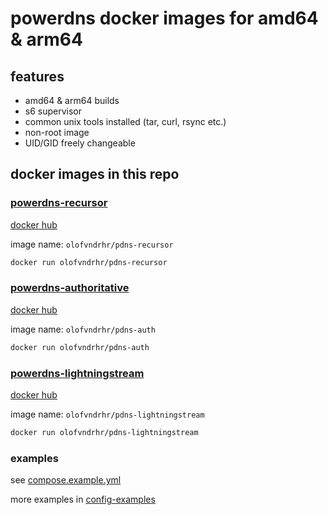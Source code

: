 # powerdns docker images for amd64 & arm64

## features

- amd64 & arm64 builds
- s6 supervisor
- common unix tools installed (tar, curl, rsync etc.)
- non-root image
- UID/GID freely changeable

## docker images in this repo

### [powerdns-recursor](https://github.com/PowerDNS/pdns/tree/master)

[docker hub](https://hub.docker.com/repository/docker/olofvndrhr/pdns-recursor)

image name: `olofvndrhr/pdns-recursor`

```bash
docker run olofvndrhr/pdns-recursor
```

### [powerdns-authoritative](https://github.com/PowerDNS/pdns/tree/master)

[docker hub](https://hub.docker.com/repository/docker/olofvndrhr/pdns-auth)

image name: `olofvndrhr/pdns-auth`

```bash
docker run olofvndrhr/pdns-auth
```

### [powerdns-lightningstream](https://github.com/PowerDNS/lightningstream)

[docker hub](https://hub.docker.com/repository/docker/olofvndrhr/pdns-lightningstream)

image name: `olofvndrhr/pdns-lightningstream`

```bash
docker run olofvndrhr/pdns-lightningstream
```

### examples

see [compose.example.yml](./compose.example.yml)

more examples in [config-examples](./config-examples/)
